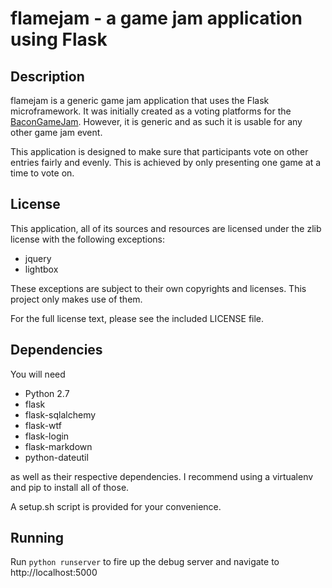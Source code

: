 flamejam - a game jam application using Flask
=============================================

Description
-----------
flamejam is a generic game jam application that uses the Flask microframework.
It was initially created as a voting platforms for the [BaconGameJam](http://www.reddit.com/r/BaconGameJam). However,
it is generic and as such it is usable for any other game jam event.

This application is designed to make sure that participants vote on other
entries fairly and evenly. This is achieved by only presenting one game at a
time to vote on.

License
-------
This application, all of its sources and resources are licensed under the zlib license with the
following exceptions:

 - jquery
 - lightbox

These exceptions are subject to their own copyrights and licenses. This project only makes use of them.

For the full license text, please see the included LICENSE file.

Dependencies
------------
You will need

 - Python 2.7
 - flask
 - flask-sqlalchemy
 - flask-wtf
 - flask-login
 - flask-markdown
 - python-dateutil

as well as their respective dependencies. I recommend using a virtualenv and pip
to install all of those.

A setup.sh script is provided for your convenience.

Running
-------
Run `python runserver` to fire up the debug server and navigate to
http://localhost:5000
